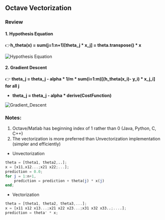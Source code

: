 ## Octave Vectorization

### Review

#### 1. Hypothesis Equation
:point_right:__h_theta(x) = sum(j=1:n+1)[theta_j * x_j] = theta.transpose() * x__

![Hypothesis Equation](https://github.com/yjiang14/ML_Andrew-NG/blob/master/ML_Week2_Notes/ImageFolder/Hypothesis_Eqaution.PNG)

#### 2. Gradient Descent
:point_right: __theta_j = theta_j - alpha * 1/m * sum(i=1:m)[(h_theta(x_i)- y_i) * x_j_i] for all j__

*  __theta_j = theta_j - alpha * derive(CostFunction)__

![Gradient_Descent](https://github.com/yjiang14/ML_Andrew-NG/blob/master/ML_Week2_Notes/ImageFolder/Gradient_Descent.PNG)

### Notes:
1. Octave/Matlab has beginning index of 1 rather than 0 (Java, Python, C, C++)
2. The vectorization is more preferred than Unvectorization implementation (simpler and efficiently)
* Unvectorization

```Octave
theta = [theta1, theta2,..];
x = [x11,x12...;x21 x22;...];
prediction = 0.0;
for j = 1:n+1,
	prediction = prediction + theta(j) * x(j)
end;
```

* Vectorization

```Octave
theta = [theta1, theta2, theta3,...];
x = [x11 x12 x13...;x21 x22 x23...;x31 x32 x33..;....];
prediction = theta' * x;
```


